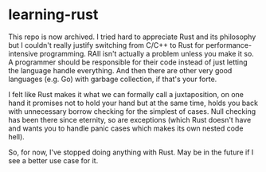 # learning-rust

This repo is now archived. I tried hard to appreciate Rust and its philosophy but I couldn't really justify switching from C/C++ to Rust for performance-intensive programming. RAII isn't actually a problem unless you make it so. A programmer should be responsible for their code instead of just letting the language handle everything. And then there are other very good languages (e.g. Go) with garbage collection, if that's your forte. 

I felt like Rust makes it what we can formally call a juxtaposition, on one hand it promises not to hold your hand but at the same time, holds you back with unnecessary borrow checking for the simplest of cases. Null checking has been there since eternity, so are exceptions (which Rust doesn't have and wants you to handle panic cases which makes its own nested code hell). 

So, for now, I've stopped doing anything with Rust. May be in the future if I see a better use case for it. 

